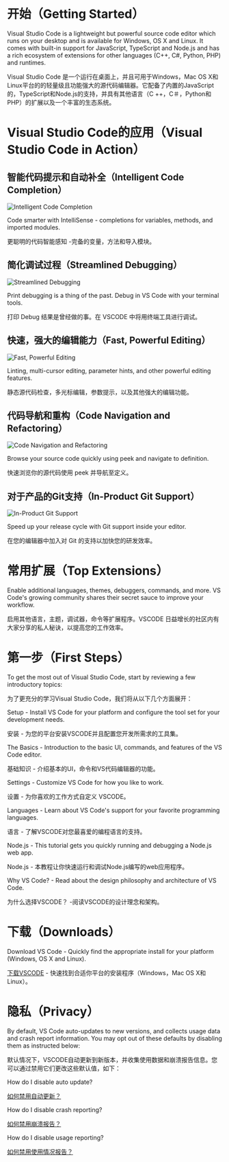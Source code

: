 # 开始（Getting Started）

Visual Studio Code is a lightweight but powerful source code editor which runs on your desktop and is available for Windows, OS X and Linux. It comes with built-in support for JavaScript, TypeScript and Node.js and has a rich ecosystem of extensions for other languages (C++, C#, Python, PHP) and runtimes.

Visual Studio Code 是一个运行在桌面上，并且可用于Windows，Mac OS X和Linux平台的的轻量级且功能强大的源代码编辑器。它配备了内置的JavaScript的，TypeScript和Node.js的支持，并具有其他语言（C ++，C＃，Python和PHP）的扩展以及一个丰富的生态系统。

# Visual Studio Code的应用（Visual Studio Code in Action）

## 智能代码提示和自动补全（Intelligent Code Completion）

![Intelligent Code Completion](/images/2023-04-07-13-55-15.png)


Code smarter with IntelliSense - completions for variables, methods, and imported modules.

更聪明的代码智能感知 -完备的变量，方法和导入模块。

## 简化调试过程（Streamlined Debugging）


![Streamlined Debugging](/images/2023-04-07-14-04-03.png)


Print debugging is a thing of the past. Debug in VS Code with your terminal tools.

打印 Debug 结果是曾经做的事。在 VSCODE 中将用终端工具进行调试。
    
## 快速，强大的编辑能力（Fast, Powerful Editing）

![Fast, Powerful Editing](/images/2023-04-07-14-07-29.png)

Linting, multi-cursor editing, parameter hints, and other powerful editing features.

静态源代码检查，多光标编辑，参数提示，以及其他强大的编辑功能。

## 代码导航和重构（Code Navigation and Refactoring）

![Code Navigation and Refactoring](/images/2023-04-07-14-33-58.png)

Browse your source code quickly using peek and navigate to definition.

快速浏览你的源代码使用 peek 并导航至定义。

## 对于产品的Git支持（In-Product Git Support）

![In-Product Git Support](/images/2023-04-07-14-59-08.png)

Speed up your release cycle with Git support inside your editor.

在您的编辑器中加入对 Git 的支持以加快您的研发效率。

# 常用扩展（Top Extensions）

Enable additional languages, themes, debuggers, commands, and more. VS Code's growing community shares their secret sauce to improve your workflow.

启用其他语言，主题，调试器，命令等扩展程序。VSCODE 日益增长的社区内有大家分享的私人秘诀，以提高您的工作效率。


# 第一步（First Steps）

To get the most out of Visual Studio Code, start by reviewing a few introductory topics:

为了更充分的学习Visual Studio Code，我们将从以下几个方面展开：

Setup - Install VS Code for your platform and configure the tool set for your development needs.

安装 - 为您的平台安装VSCODE并且配置您开发所需求的工具集。

The Basics - Introduction to the basic UI, commands, and features of the VS Code editor.

基础知识 - 介绍基本的UI，命令和VS代码编辑器的功能。

Settings - Customize VS Code for how you like to work.

设置 - 为你喜欢的工作方式自定义 VSCODE。

Languages - Learn about VS Code's support for your favorite programming languages.

语言 - 了解VSCODE对您最喜爱的编程语言的支持。

Node.js - This tutorial gets you quickly running and debugging a Node.js web app.

Node.js - 本教程让你快速运行和调试Node.js编写的web应用程序。

Why VS Code? - Read about the design philosophy and architecture of VS Code.

为什么选择VSCODE？ -阅读VSCODE的设计理念和架构。

# 下载（Downloads）

Download VS Code - Quickly find the appropriate install for your platform (Windows, OS X and Linux).

[下载VSCODE](https://code.visualstudio.com/download) - 快速找到合适你平台的安装程序（Windows，Mac OS X和Linux）。

# 隐私（Privacy）

By default, VS Code auto-updates to new versions, and collects usage data and crash report information. You may opt out of these defaults by disabling them as instructed below:

默认情况下，VSCODE自动更新到新版本，并收集使用数据和崩溃报告信息。您可以通过禁用它们更改这些默认值，如下：

How do I disable auto update?

[如何禁用自动更新？](/md/技术支持/常见问题.md#_how-do-i-opt-out-of-vs-code-autoupdates)

How do I disable crash reporting?

[如何禁用崩溃报告？](/md/技术支持/常见问题.md#_how-to-disable-crash-reporting)

How do I disable usage reporting?

[如何禁用使用情况报告？](/md/技术支持/常见问题.md#_how-to-disable-telemetry-reporting)

